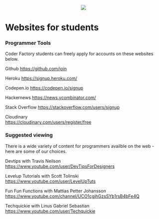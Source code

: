 <p align="center"><img src="https://github.com/coder-factory-academy/cf-guidline-css/blob/master/CFA.png"></p>


# Websites for students

### Programmer Tools
Coder Factory students can freely apply for accounts on these websites below.

Github
  https://github.com/join


Heroku
  https://signup.heroku.com/


Codepen.io
  https://codepen.io/signup


Hackernews
  https://news.ycombinator.com/


Stack Overflow 
  https://stackoverflow.com/users/signup


Cloudinary  
  https://cloudinary.com/users/register/free


### Suggested viewing
There is a wide variety of content for programmers availble on the web - here are some of our choices.

Devtips with Travis Neilson
https://www.youtube.com/user/DevTipsForDesigners


Levelup Tutorials with Scott Tolinski
https://www.youtube.com/user/LevelUpTuts


Fun Fun Functions with Mattias Petter Johansson
https://www.youtube.com/channel/UCO1cgjhGzsSYb1rsB4bFe4Q


Techquickie with Linus Gabriel Sebastian
https://www.youtube.com/user/Techquickie
